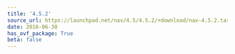 ```yaml
---
title: '4.5.2'
source_url: https://launchpad.net/nav/4.5/4.5.2/+download/nav-4.5.2.tar.gz
date: 2016-06-30
has_ovf_package: True
beta: false
---
```

